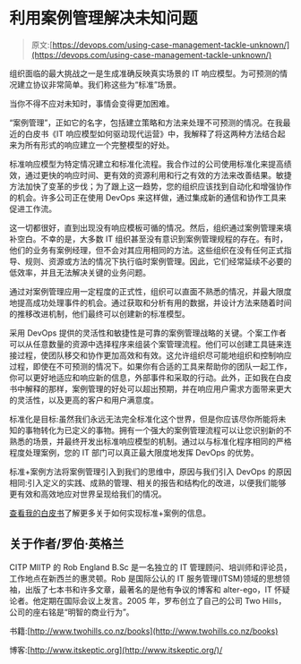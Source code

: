 # 利用案例管理解决未知问题

> 原文:[https://devops.com/using-case-management-tackle-unknown/](https://devops.com/using-case-management-tackle-unknown/)

组织面临的最大挑战之一是生成准确反映真实场景的 IT 响应模型。为可预测的情况建立协议非常简单。我们称这些为“标准”场景。

当你不得不应对未知时，事情会变得更加困难。

“案例管理”，正如它的名字，包括建立策略和方法来处理不可预测的情况。在我最近的白皮书《IT 响应模型如何驱动现代运营》中，我解释了将这两种方法结合起来为所有形式的响应建立一个完整模型的好处。

标准响应模型为特定情况建立和标准化流程。我合作过的公司使用标准化来提高绩效，通过更快的响应时间、更有效的资源利用和行之有效的方法来改善结果。敏捷方法加快了变革的步伐；为了跟上这一趋势，您的组织应该找到自动化和增强协作的机会。许多公司正在使用 DevOps 来这样做，通过集成新的通信和协作工具来促进工作流。

这一切都很好，直到出现没有响应模板可循的情况。然后，组织通过案例管理来填补空白。不幸的是，大多数 IT 组织甚至没有意识到案例管理规程的存在。有时，他们的业务有案例经理，但不会对其应用相同的方法。这些组织在没有任何正式指导、规则、资源或方法的情况下执行临时案例管理。因此，它们经常延续不必要的低效率，并且无法解决关键的业务问题。

通过对案例管理应用一定程度的正式性，组织可以直面不熟悉的情况，并最大限度地提高成功处理事件的机会。通过获取和分析有用的数据，并设计方法来随着时间的推移改进机制，他们最终可以创建新的标准模型。

采用 DevOps 提供的灵活性和敏捷性是可靠的案例管理战略的关键。个案工作者可以从任意数量的资源中选择程序来组装个案管理流程。他们可以创建工具链来连接过程，使团队移交和协作更加高效和有效。这允许组织尽可能地组织和控制响应过程，即使在不可预测的情况下。如果你有合适的工具来帮助你的团队一起工作，你可以更好地适应和响应新的信息，外部事件和采取的行动。此外，正如我在白皮书中解释的那样，案例管理的好处可以超出预期，并在响应用户需求方面带来更大的灵活性，以及更高的客户和用户满意度。

标准化是目标:虽然我们永远无法完全标准化这个世界，但是你应该尽你所能将未知的事物转化为已定义的事物。拥有一个强大的案例管理流程可以让您识别新的不熟悉的场景，并最终开发出标准响应模型的机制。通过以与标准化程序相同的严格程度处理案例，您的 IT 部门可以真正最大限度地发挥 DevOps 的优势。

标准+案例方法将案例管理引入到我们的思维中，原因与我们引入 DevOps 的原因相同:引入定义的实践、成熟的管理、相关的报告和结构化的改进，以便我们能够更有效和高效地应对世界呈现给我们的情况。

[查看我的白皮书](http://info.xmatters.com/Standard-Case-DevOps-WP_LP.html?utm_campaign=70138000001BBjZAAW)了解更多关于如何实现标准+案例的信息。

## 关于作者/罗伯·英格兰

CITP MIITP 的 Rob England B.Sc 是一名独立的 IT 管理顾问、培训师和评论员，工作地点在新西兰的惠灵顿。Rob 是国际公认的 IT 服务管理(ITSM)领域的思想领袖，出版了七本书和许多文章，最著名的是他有争议的博客和 alter-ego，IT 怀疑论者。他定期在国际会议上发言。2005 年，罗布创立了自己的公司 Two Hills，公司的座右铭是“明智的商业行为”。

书籍:[http://www.twohills.co.nz/books](http://www.twohills.co.nz/books)

博客:[http://www.itskeptic.org](http://www.itskeptic.org/)/